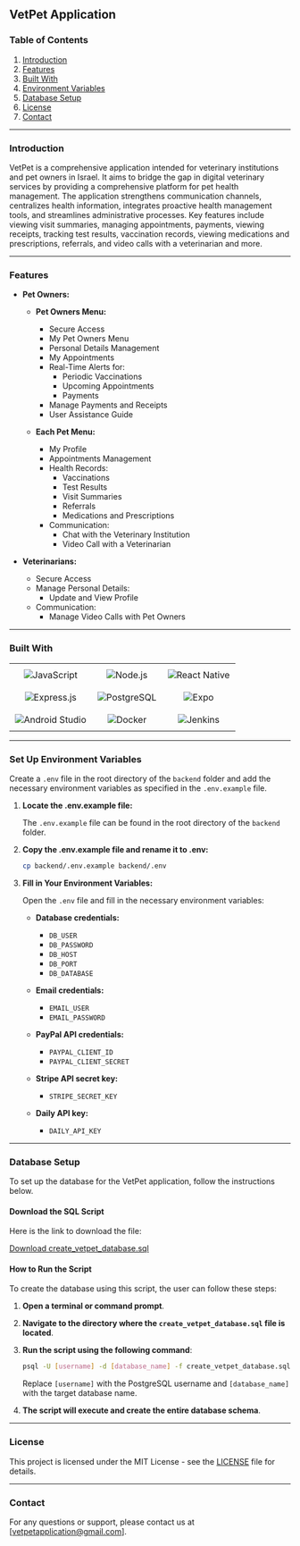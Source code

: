 ## VetPet Application

### Table of Contents

1. [Introduction](#introduction)
2. [Features](#features)
3. [Built With](#built-with)
   <!-- 4. [Installation](#installation) -->
   <!-- 5. [Usage](#usage) -->
   <!-- 6. [Configuration](#configuration) -->
4. [Environment Variables](#set-up-environment-variables)
5. [Database Setup](#database-setup)
6. [License](#license)
7. [Contact](#contact)

---

### Introduction

VetPet is a comprehensive application intended for veterinary institutions and pet owners in Israel. It aims to bridge the gap in digital veterinary services by providing a comprehensive platform for pet health management. The application strengthens communication channels, centralizes health information, integrates proactive health management tools, and streamlines administrative processes. Key features include viewing visit summaries, managing appointments, payments, viewing receipts, tracking test results, vaccination records, viewing medications and prescriptions, referrals, and video calls with a veterinarian and more.

---

### Features

- **Pet Owners:**

  - **Pet Owners Menu:**

    - Secure Access
    - My Pet Owners Menu
    - Personal Details Management
    - My Appointments
    - Real-Time Alerts for:
      - Periodic Vaccinations
      - Upcoming Appointments
      - Payments
    - Manage Payments and Receipts
    - User Assistance Guide

  - **Each Pet Menu:**
    - My Profile
    - Appointments Management
    - Health Records:
      - Vaccinations
      - Test Results
      - Visit Summaries
      - Referrals
      - Medications and Prescriptions
    - Communication:
      - Chat with the Veterinary Institution
      - Video Call with a Veterinarian

- **Veterinarians:**
  - Secure Access
  - Manage Personal Details:
    - Update and View Profile
  - Communication:
    - Manage Video Calls with Pet Owners

---

### Built With

<table style="width: 100%; border-collapse: collapse;">
  <tr>
    <td style="border: none; text-align: center; padding: 10px;">
      <img src="https://img.shields.io/badge/JavaScript-F7DF1E?style=for-the-badge&logo=javascript&logoColor=black" alt="JavaScript">
    </td>
    <td style="border: none; text-align: center; padding: 10px;">
      <img src="https://img.shields.io/badge/Node.js-339933?style=for-the-badge&logo=nodedotjs&logoColor=white" alt="Node.js">
    </td>
    <td style="border: none; text-align: center; padding: 10px;">
      <img src="https://img.shields.io/badge/React%20Native-20232A?style=for-the-badge&logo=react&logoColor=61DAFB" alt="React Native">
    </td>
  </tr>
  <tr>
    <td style="border: none; text-align: center; padding: 10px;">
      <img src="https://img.shields.io/badge/Express.js-000000?style=for-the-badge&logo=express&logoColor=white" alt="Express.js">
    </td>
    <td style="border: none; text-align: center; padding: 10px;">
      <img src="https://img.shields.io/badge/PostgreSQL-316192?style=for-the-badge&logo=postgresql&logoColor=white" alt="PostgreSQL">
    </td>
    <td style="border: none; text-align: center; padding: 10px;">
      <img src="https://img.shields.io/badge/Expo-000020?style=for-the-badge&logo=expo&logoColor=white" alt="Expo">
    </td>
  </tr>
  <tr>
    <td style="border: none; text-align: center; padding: 10px;">
      <img src="https://img.shields.io/badge/Android%20Studio-3DDC84?style=for-the-badge&logo=android-studio&logoColor=white" alt="Android Studio">
    </td>
    <td style="border: none; text-align: center; padding: 10px;">
      <img src="https://img.shields.io/badge/Docker-2496ED?style=for-the-badge&logo=docker&logoColor=white" alt="Docker">
    </td>
    <td style="border: none; text-align: center; padding: 10px;">
      <img src="https://img.shields.io/badge/Jenkins-D24939?style=for-the-badge&logo=jenkins&logoColor=white" alt="Jenkins">
    </td>
  </tr>
</table>

<!--
### Installation
1. **Clone the Repository:**
   ```bash
   git clone https://github.com/yourusername/vetpet.git
   cd vetpet
   ```
2. **Install Dependencies:**
   ```bash
   npm install
   ```
3. **Set Up Environment Variables:**
   Create a `.env` file in the root directory and add the necessary environment variables as specified in the `.env.example` file.

4. **Run the Application:**
   ```bash
   npm start
   ```

### Usage
1. **Starting the Application:**
   After completing the installation steps, start the application with `npm start`.
2. **Accessing the Application:**
   Open your browser and navigate to `http://localhost:3000` to access the VetPet application.
3. **Using the Features:**
   - **Client Management:** Add, edit, and delete client and pet information.
   - **Referrals:** Create new referrals and view existing ones.
   - **Photographs:** Upload and manage pet photographs.
   - **Veterinary Activities:** Track and manage all veterinary-related actions.
   - **Appointments and Payments:** Manage appointments and payments, including viewing receipts.
   - **Health Records:** Track vaccination records, medications, and prescriptions.
   - **Video Consultations:** Schedule and conduct video calls with veterinarians.

### Configuration
To configure the application, modify the environment variables in the `.env` file according to your setup. Key configuration options include:
- **Database Configuration:** Set up the database connection string.
- **API Keys:** Add necessary API keys for any third-party services used in the application.

### Contributing
We welcome contributions from the community! To contribute to VetPet, follow these steps:
1. **Fork the Repository:**
   Click on the "Fork" button at the top right corner of this repository page.
2. **Clone Your Fork:**
   ```bash
   git clone https://github.com/yourusername/vetpet.git
   cd vetpet
   ```
3. **Create a New Branch:**
   ```bash
   git checkout -b feature/your-feature-name
   ```
4. **Make Your Changes:**
   Implement your feature or bug fix.
5. **Commit and Push:**
   ```bash
   git add .
   git commit -m "Add your commit message here"
   git push origin feature/your-feature-name
   ```
6. **Create a Pull Request:**
   Go to the original repository and create a pull request from your fork.
-->

---

### Set Up Environment Variables

Create a `.env` file in the root directory of the `backend` folder and add the necessary environment variables as specified in the `.env.example` file.

1. **Locate the .env.example file:**

   The `.env.example` file can be found in the root directory of the `backend` folder.

2. **Copy the .env.example file and rename it to .env:**

   ```bash
   cp backend/.env.example backend/.env
   ```

3. **Fill in Your Environment Variables:**

   Open the `.env` file and fill in the necessary environment variables:

   - **Database credentials:**

     - `DB_USER`
     - `DB_PASSWORD`
     - `DB_HOST`
     - `DB_PORT`
     - `DB_DATABASE`

   - **Email credentials:**

     - `EMAIL_USER`
     - `EMAIL_PASSWORD`

   - **PayPal API credentials:**

     - `PAYPAL_CLIENT_ID`
     - `PAYPAL_CLIENT_SECRET`

   - **Stripe API secret key:**

     - `STRIPE_SECRET_KEY`

   - **Daily API key:**
     - `DAILY_API_KEY`

---

### Database Setup

To set up the database for the VetPet application, follow the instructions below.

#### Download the SQL Script

Here is the link to download the file:

[Download create_vetpet_database.sql](https://yourhostingservice.com/path/to/create_vetpet_database.sql)

#### How to Run the Script

To create the database using this script, the user can follow these steps:

1. **Open a terminal or command prompt**.

2. **Navigate to the directory where the `create_vetpet_database.sql` file is located**.

3. **Run the script using the following command**:

   ```bash
   psql -U [username] -d [database_name] -f create_vetpet_database.sql
   ```

   Replace `[username]` with the PostgreSQL username and `[database_name]` with the target database name.

4. **The script will execute and create the entire database schema**.

---

### License

This project is licensed under the MIT License - see the [LICENSE](LICENSE) file for details.

---

### Contact

For any questions or support, please contact us at [vetpetapplication@gmail.com].
